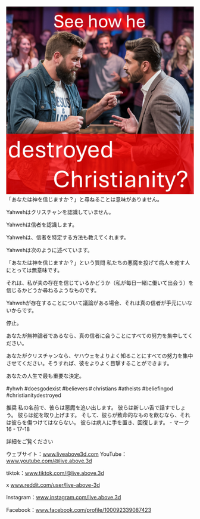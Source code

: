![Video cover image](../cover-square.jpeg)
「あなたは神を信じますか？」と尋ねることは意味がありません。

Yahwehはクリスチャンを認識していません。

Yahwehは信者を認識します。

Yahwehは、信者を特定する方法も教えてくれます。

Yahwehは次のように述べています。

「あなたは神を信じますか？」という質問 私たちの悪魔を投げて病人を癒す人にとっては無意味です。

それは、私が夫の存在を信じているかどうか（私が毎日一緒に働いて出会う）を信じるかどうか尋ねるようなものです。

Yahwehが存在することについて議論がある場合、それは真の信者が手元にいないからです。

停止。

あなたが無神論者であるなら、真の信者に会うことにすべての努力を集中してください。

あなたがクリスチャンなら、ヤハウェをよりよく知ることにすべての努力を集中させてください。そうすれば、彼をよりよく目撃することができます。

あなたの人生で最も重要な決定。


#yhwh #doesgodexist #believers＃christians #atheists #beliefingod #christianitydestroyed


推奨 私の名前で、彼らは悪魔を追い出します。 彼らは新しい舌で話すでしょう。 彼らは蛇を取り上げます。 そして、彼らが致命的なものを飲むなら、それは彼らを傷つけてはならない。 彼らは病人に手を置き、回復します。 - マーク16  -  17-18

詳細をご覧ください


ウェブサイト：www.liveabove3d.com
YouTube：www.youtube.com/@live.above.3d


tiktok：www.tiktok.com/@live.above.3d

x www.reddit.com/user/live-above-3d

Instagram：www.instagram.com/live.above.3d

Facebook：www.facebook.com/profile/100092339087423



